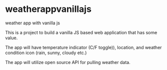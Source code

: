 # weatherappvanillajs
weather app with vanilla js

This is a project to build a vanilla JS based web application that has some value.

The app will have temperature indicator (C/F toggle)), location, and weather condition icon 
(rain, sunny, cloudy etc.)

The app will utilize open source API for pulling weather data.




